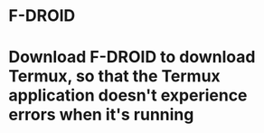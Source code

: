 # F-DROID #

# Download F-DROID to download Termux, so that the Termux application doesn't experience errors when it's running #
